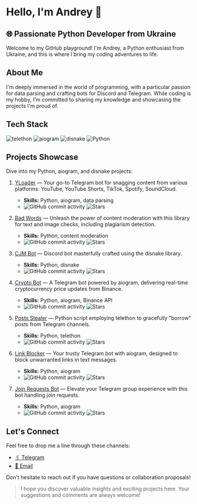 # Hello, I'm Andrey 👋

## 🌐 Passionate Python Developer from Ukraine

Welcome to my GitHub playground! I'm Andrey, a Python enthusiast from Ukraine, and this is where I bring my coding adventures to life.

## About Me
I'm deeply immersed in the world of programming, with a particular passion for data parsing and crafting bots for Discord and Telegram. While coding is my hobby, I'm committed to sharing my knowledge and showcasing the projects I'm proud of.

## Tech Stack
![telethon](https://img.shields.io/badge/telethon-0082C8?style=for-the-badge&logo=telegram&logoColor=white)
![aiogram](https://img.shields.io/badge/aiogram-0082C8?style=for-the-badge&logo=telegram&logoColor=white)
![disnake](https://img.shields.io/badge/disnake-5865F2?style=for-the-badge&logo=discord&logoColor=white)
![Python](https://img.shields.io/badge/Python-3776AB?style=for-the-badge&logo=python&logoColor=white)

## Projects Showcase

Dive into my Python, aiogram, and disnake projects:

1. [YLoader](https://github.com/FlacSy/YLoaderBot) — Your go-to Telegram bot for snagging content from various platforms: YouTube, YouTube Shorts, TikTok, Spotify, SoundCloud.
   - **Skills:** Python, aiogram, data parsing
   - ![GitHub commit activity](https://img.shields.io/github/commit-activity/m/FlacSy/YLoaderBot) ![Stars](https://img.shields.io/github/stars/FlacSy/YLoaderBot?style=social)

2. [Bad Words](https://github.com/FlacSy/badwords) — Unleash the power of content moderation with this library for text and image checks, including plagiarism detection.
   - **Skills:** Python, content moderation
   - ![GitHub commit activity](https://img.shields.io/github/commit-activity/m/FlacSy/badwords) ![Stars](https://img.shields.io/github/stars/FlacSy/badwords?style=social)

3. [CJM Bot](https://github.com/FlacSy/CJM-Bot) — Discord bot masterfully crafted using the disnake library.
   - **Skills:** Python, disnake
   - ![GitHub commit activity](https://img.shields.io/github/commit-activity/m/FlacSy/CJM-Bot) ![Stars](https://img.shields.io/github/stars/FlacSy/CJM-Bot?style=social)

4. [Crypto Bot](https://github.com/FlacSy/CryptoBot) — A Telegram bot powered by aiogram, delivering real-time cryptocurrency price updates from Binance.
   - **Skills:** Python, aiogram, Binance API
   - ![GitHub commit activity](https://img.shields.io/github/commit-activity/m/FlacSy/CryptoBot) ![Stars](https://img.shields.io/github/stars/FlacSy/CryptoBot?style=social)

5. [Posts Stealer](https://github.com/FlacSy/PostsStealer) — Python script employing telethon to gracefully "borrow" posts from Telegram channels.
   - **Skills:** Python, telethon
   - ![GitHub commit activity](https://img.shields.io/github/commit-activity/m/FlacSy/PostsStealer) ![Stars](https://img.shields.io/github/stars/FlacSy/PostsStealer?style=social)

6. [Link Blocker](https://github.com/FlacSy/LinkBlocker) — Your trusty Telegram bot with aiogram, designed to block unwarranted links in text messages.
   - **Skills:** Python, aiogram
   - ![GitHub commit activity](https://img.shields.io/github/commit-activity/m/FlacSy/LinkBlocker) ![Stars](https://img.shields.io/github/stars/FlacSy/LinkBlocker?style=social)

7. [Join Requests Bot](https://github.com/FlacSy/JoinRequestsBot) — Elevate your Telegram group experience with this bot handling join requests.
   - **Skills:** Python, aiogram
   - ![GitHub commit activity](https://img.shields.io/github/commit-activity/m/FlacSy/JoinRequestsBot) ![Stars](https://img.shields.io/github/stars/FlacSy/JoinRequestsBot?style=social)

## Let's Connect

Feel free to drop me a line through these channels:

- [🖇️ Telegram](https://t.me/flacsy)
- [📧 Email](flacsy.x@gmail.com)

Don't hesitate to reach out if you have questions or collaboration proposals!

> I hope you discover valuable insights and exciting projects here. Your suggestions and comments are always welcome!
